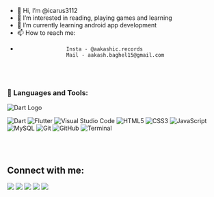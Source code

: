 - 👋 Hi, I’m @icarus3112
- 👀 I’m interested in reading, playing games and learning 
- 🌱 I’m currently learning android app development
- 📫 How to reach me: 
-                     Insta - @aakashic.records
                      Mail - aakash.baghel15@gmail.com
                      
<!---
icarus3112/icarus3112 is a ✨ special ✨ repository because its `README.md` (this file) appears on your GitHub profile.
You can click the Preview link to take a look at your changes.
--->

<br />
<br />

### 🚀 Languages and Tools:
<p align="left">

![Dart Logo](https://img.icons8.com/color/50/000000/dart.png)
  
<a><img alt="Dart" src="https://img.icons8.com/color/50/000000/dart.png" /></a>
<a><img alt="Flutter" src="https://img.icons8.com/color/48/000000/flutter.png" /></a>
<a><img alt="Visual Studio Code" src="https://img.icons8.com/fluent/50/000000/visual-studio-code-2019.png" /></a>
<a><img alt="HTML5" src="https://img.icons8.com/color/48/000000/html-5.png" /></a>
<img alt="CSS3" src="https://img.icons8.com/color/48/000000/css3.png" />
<img alt="JavaScript" src="https://img.icons8.com/color/50/000000/javascript--v2.png" />
<img alt="MySQL" src="https://img.icons8.com/fluent/50/000000/mysql-logo.png" />
<img alt="Git" src="https://img.icons8.com/color/50/000000/git.png" />
<img alt="GitHub" src="https://img.icons8.com/color/50/000000/github--v1.png" />
<img alt="Terminal" src="https://img.icons8.com/color/50/000000/run-command.png" />

</p>

<br />
<br /> 

## Connect with me:
<p align="left">

<a href = "https://www.linkedin.com/in/aakashdeep-singh-baghel-664b531a7/" target="_blank"><img src="https://img.icons8.com/fluent/48/000000/linkedin.png"/></a>
<a href = "https://twitter.com/subhamraoniar"><img src="https://img.icons8.com/fluent/48/000000/twitter.png"/></a>
<a href = "https://www.instagram.com/aakashic.records/"><img src="https://img.icons8.com/fluent/48/000000/instagram-new.png"/></a>
<a href = ""><img src="https://img.icons8.com/color/48/000000/youtube-play.png"/></a>
<a><img src="https://icomoon.io/iconsabf18a1/4/880.svg"/></a>  

</p>

<br /> 
<br /> 
